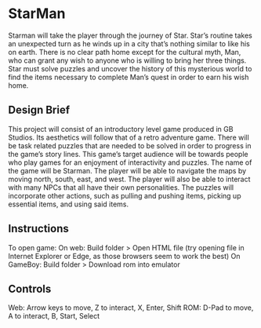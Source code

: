 # StarMan

Starman will take the player through the journey of Star. Star’s routine takes an unexpected turn as he winds up in a city that’s nothing similar to like his on earth. There is no clear path home except for the cultural myth, Man, who can grant any wish to anyone who is willing to bring her three things. Star must solve puzzles and uncover the history of this mysterious world to find the items necessary to complete Man’s quest in order to earn his wish home.

## Design Brief

This project will consist of an introductory level game produced in GB Studios. Its aesthetics will follow that of a retro adventure game. There will be task related puzzles that are needed to be solved in order to progress in the game’s story lines. This game’s target audience will be towards people who play games for an enjoyment of interactivity and puzzles.
The name of the game will be Starman.
The player will be able to navigate the maps by moving north, south, east, and west. The player will also be able to interact with many NPCs that all have their own personalities. The puzzles will incorporate other actions, such as pulling and pushing items, picking up essential items, and using said items.

## Instructions

To open game:
  On web: Build folder > Open HTML file (try opening file in Internet Explorer or Edge, as those browsers seem to work the best)
  On GameBoy: Build folder > Download rom into emulator

## Controls

Web: Arrow keys to move, Z to interact, X, Enter, Shift
ROM: D-Pad to move, A to interact, B, Start, Select
